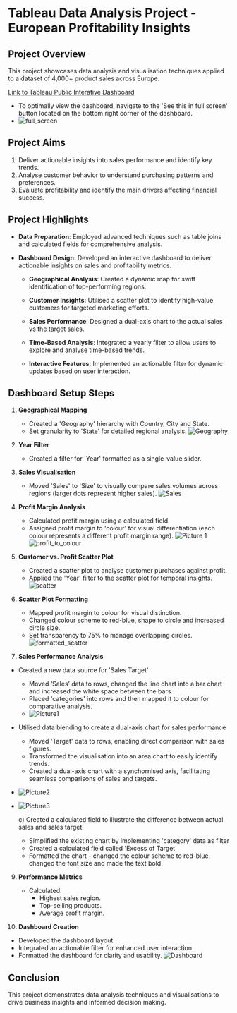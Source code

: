 # Tableau Data Analysis Project - European Profitability Insights

## Project Overview
This project showcases data analysis and visualisation techniques applied to a dataset of 4,000+ product sales across Europe. 

[Link to Tableau Public Interative Dashboard](https://public.tableau.com/app/profile/sonali.tejura/viz/EuropeanProfitabilityInsightsTechnologyOfficeSuppliesandFurniture/EuropeanProfitabilityInsightsTechnologyOfficeSuppliesandFurniture?publish=yes) 
- To optimally view the dashboard, navigate to the 'See this in full screen' button located on the bottom right corner of the dashboard.
- ![full_screen](https://github.com/sonalitejura/portfolio-projects/assets/172199569/0d71818d-c7ea-4062-be17-ebc63dc19571)

## Project Aims
1. Deliver actionable insights into sales performance and identify key trends.
2. Analyse customer behavior to understand purchasing patterns and preferences.
3. Evaluate profitability and identify the main drivers affecting financial success. 

## Project Highlights
- **Data Preparation**: Employed advanced techniques such as table joins and calculated fields for comprehensive analysis.

- **Dashboard Design**: Developed an interactive dashboard to deliver actionable insights on sales and profitability metrics.

  - **Geographical Analysis**: Created a dynamic map for swift identification of top-performing regions.
  
  - **Customer Insights**: Utilised a scatter plot to identify high-value customers for targeted marketing efforts.
  
  - **Sales Performance**: Designed a dual-axis chart to the actual sales vs the target sales.
  
  - **Time-Based Analysis**: Integrated a yearly filter to allow users to explore and analyse time-based trends.
  
  - **Interactive Features**: Implemented an actionable filter for dynamic updates based on user interaction.


## Dashboard Setup Steps

1. **Geographical Mapping**
   - Created a 'Geography' hierarchy with Country, City and State.
   - Set granularity to 'State' for detailed regional analysis.
![Geography](https://github.com/sonalitejura/portfolio-projects/assets/172199569/5b917125-9727-4bea-8449-2a9072db8b9d)

2. **Year Filter**
   - Created a filter for 'Year' formatted as a single-value slider.

3. **Sales Visualisation**
   - Moved 'Sales' to 'Size' to visually compare sales volumes across regions (larger dots represent higher sales).
![Sales](https://github.com/sonalitejura/portfolio-projects/assets/172199569/df22f986-d0a6-44e3-955c-056caaa1f65c)

4. **Profit Margin Analysis**
   - Calculated profit margin using a calculated field.
   - Assigned profit margin to 'colour' for visual differentiation (each colour represents a different profit margin range).
![Picture 1](https://github.com/sonalitejura/portfolio-projects/assets/172199569/416c7ac1-35ff-4ac8-81a9-ef58ad9ae513)
  ![profit_to_colour](https://github.com/sonalitejura/portfolio-projects/assets/172199569/94c69dd3-7809-44c7-8f2d-86f0057b49d2)

5. **Customer vs. Profit Scatter Plot**
   - Created a scatter plot to analyse customer purchases against profit.
   - Applied the 'Year' filter to the scatter plot for temporal insights.
![scatter](https://github.com/sonalitejura/portfolio-projects/assets/172199569/6a6f3d8b-8d00-4669-885b-164b8ed44bce)

6. **Scatter Plot Formatting**
   - Mapped profit margin to colour for visual distinction.
   - Changed colour scheme to red-blue, shape to circle and increased circle size.
   - Set transparency to 75% to manage overlapping circles.
![formatted_scatter](https://github.com/sonalitejura/portfolio-projects/assets/172199569/22779cc5-5813-4a02-9807-548729e2c86e)

7. **Sales Performance Analysis**
- Created a new data source for 'Sales Target'
    - Moved ‘Sales’ data to rows, changed the line chart into a bar chart and increased the white space between the bars.
    - Placed 'categories' into rows and then mapped it to colour for comparative analysis.
   - ![Picture1](https://github.com/sonalitejura/portfolio-projects/assets/172199569/fc6a3902-3948-450d-92c4-22cf184bf6b0)

- Utilised data blending to create a dual-axis chart for sales performance
  - Moved 'Target' data to rows, enabling direct comparison with sales figures.
  - Transformed the visualisation into an area chart to easily identify trends.
  - Created a dual-axis chart with a synchornised axis, facilitating seamless comparisons of sales and targets.
- ![Picture2](https://github.com/sonalitejura/portfolio-projects/assets/172199569/42cfa4cb-6361-4943-8c32-a20cc0c898a1)
- ![Picture3](https://github.com/sonalitejura/portfolio-projects/assets/172199569/c16a81e6-fc73-4ae6-a61c-d12f53dc514a)


  c) Created a calculated field to illustrate the difference between actual sales and sales target.
  - Simplified the existing chart by implementing 'category' data as filter
  - Created a calculated field called 'Excess of Target'
  - Formatted the chart - changed the colour scheme to red-blue, changed the font size and made the text bold.

    

9. **Performance Metrics**
   - Calculated:
     - Highest sales region.
     - Top-selling products.
     - Average profit margin.

10. **Dashboard Creation**
   - Developed the dashboard layout.
   - Integrated an actionable filter for enhanced user interaction.
   - Formatted the dashboard for clarity and usability.
![Dashboard](https://github.com/sonalitejura/portfolio-projects/assets/172199569/5470760b-2d06-4eca-aa64-78e4916be264)

## Conclusion
This project demonstrates data analysis techniques and visualisations to drive business insights and informed decision making. 
